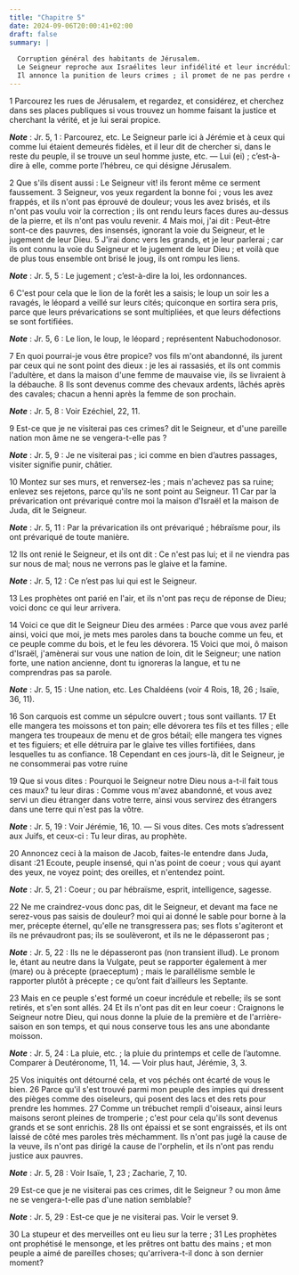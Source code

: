 ```yaml
---
title: "Chapitre 5"
date: 2024-09-06T20:00:41+02:00
draft: false
summary: |
  
  Corruption général des habitants de Jérusalem.
  Le Seigneur reproche aux Israélites leur infidélité et leur incrédulité.
  Il annonce la punition de leurs crimes ; il promet de ne pas perdre entièrement son peuple.
---
```



1 Parcourez les rues de Jérusalem, et regardez, et considérez, et cherchez dans ses places publiques si vous trouvez un homme faisant la justice et cherchant la vérité, et je lui serai propice.

***Note*** :  Jr. 5, 1 : Parcourez, etc. Le Seigneur parle ici à Jérémie et à ceux qui comme lui étaient demeurés fidèles, et il leur dit de chercher si, dans le reste du peuple, il se trouve un seul homme juste, etc. ― Lui (ei) ; c’est-à-dire à elle, comme porte l’hébreu, ce qui désigne Jérusalem.

2 Que s'ils disent aussi : Le Seigneur vit! ils feront même ce serment faussement. 3 Seigneur, vos yeux regardent la bonne foi ; vous les avez frappés, et ils n'ont pas éprouvé de douleur; vous les avez brisés, et ils n'ont pas voulu voir la correction ; ils ont rendu leurs faces dures au-dessus de la pierre, et ils n'ont pas voulu revenir. 4 Mais moi, j'ai dit : Peut-être sont-ce des pauvres, des insensés, ignorant la voie du Seigneur, et le jugement de leur Dieu. 5 J'irai donc vers les grands, et je leur parlerai ; car ils ont connu la voie du Seigneur et le jugement de leur Dieu ; et voilà que de plus tous ensemble ont brisé le joug, ils ont rompu les liens.

***Note*** :  Jr. 5, 5 : Le jugement ; c’est-à-dire la loi, les ordonnances.


6 C'est pour cela que le lion de la forêt les a saisis; le loup un soir les a ravagés, le léopard a veillé sur leurs cités; quiconque en sortira sera pris, parce que leurs prévarications se sont multipliées, et que leurs défections se sont fortifiées.

***Note*** :  Jr. 5, 6 : Le lion, le loup, le léopard ; représentent Nabuchodonosor.

7 En quoi pourrai-je vous être propice? vos fils m'ont abandonné, ils jurent par ceux qui ne sont point des dieux : je les ai rassasiés, et ils ont commis l'adultère, et dans la maison d'une femme de mauvaise vie, ils se livraient à la débauche. 8 Ils sont devenus comme des chevaux ardents, lâchés après des cavales; chacun a henni après la femme de son prochain.

***Note*** :  Jr. 5, 8 : Voir Ezéchiel, 22, 11.

9 Est-ce que je ne visiterai pas ces crimes? dit le Seigneur, et d'une pareille nation mon âme ne se vengera-t-elle pas ?

***Note*** :  Jr. 5, 9 : Je ne visiterai pas ; ici comme en bien d’autres passages, visiter signifie punir, châtier.


10 Montez sur ses murs, et renversez-les ; mais n'achevez pas sa ruine; enlevez ses rejetons, parce qu'ils ne sont point au Seigneur. 11 Car par la prévarication ont prévariqué contre moi la maison d'Israël et la maison de Juda, dit le Seigneur.

***Note*** :  Jr. 5, 11 : Par la prévarication ils ont prévariqué ; hébraïsme pour, ils ont prévariqué de toute manière.

12 Ils ont renié le Seigneur, et ils ont dit : Ce n'est pas lui; et il ne viendra pas sur nous de mal; nous ne verrons pas le glaive et la famine.

***Note*** :  Jr. 5, 12 : Ce n’est pas lui qui est le Seigneur.

13 Les prophètes ont parié en l'air, et ils n'ont pas reçu de réponse de Dieu; voici donc ce qui leur arrivera.


14 Voici ce que dit le Seigneur Dieu des armées : Parce que vous avez parlé ainsi, voici que moi, je mets mes paroles dans ta bouche comme un feu, et ce peuple comme du bois, et le feu les dévorera. 15 Voici que moi, ô maison d'Israël, j'amènerai sur vous une nation de loin, dit le Seigneur; une nation forte, une nation ancienne, dont tu ignoreras la langue, et tu ne comprendras pas sa parole.

***Note*** :  Jr. 5, 15 : Une nation, etc. Les Chaldéens (voir 4 Rois, 18, 26 ; Isaïe, 36, 11).

16 Son carquois est comme un sépulcre ouvert ; tous sont vaillants. 17 Et elle mangera tes moissons et ton pain; elle dévorera tes fils et tes filles ; elle mangera tes troupeaux de menu et de gros bétail; elle mangera tes vignes et tes figuiers; et elle détruira par le glaive tes villes fortifiées, dans lesquelles tu as confiance. 18 Cependant en ces jours-là, dit le Seigneur, je ne consommerai pas votre ruine


19 Que si vous dites : Pourquoi le Seigneur notre Dieu nous a-t-il fait tous ces maux? tu leur diras : Comme vous m'avez abandonné, et vous avez servi un dieu étranger dans votre terre, ainsi vous servirez des étrangers dans une terre qui n'est pas la vôtre.

***Note*** :  Jr. 5, 19 : Voir Jérémie, 16, 10. ― Si vous dites. Ces mots s’adressent aux Juifs, et ceux-ci : Tu leur diras, au prophète.


20 Annoncez ceci à la maison de Jacob, faites-le entendre dans Juda, disant :21 Ecoute, peuple insensé, qui n'as point de coeur ; vous qui ayant des yeux, ne voyez point; des oreilles, et n'entendez point.

***Note*** :  Jr. 5, 21 : Coeur ; ou par hébraïsme, esprit, intelligence, sagesse.

22 Ne me craindrez-vous donc pas, dit le Seigneur, et devant ma face ne serez-vous pas saisis de douleur? moi qui ai donné le sable pour borne à la mer, précepte éternel, qu'elle ne transgressera pas; ses flots s'agiteront et ils ne prévaudront pas; ils se soulèveront, et ils ne le dépasseront pas ;

***Note*** :  Jr. 5, 22 : Ils ne le dépasseront pas (non transient illud). Le pronom le, étant au neutre dans la Vulgate, peut se rapporter également à mer (mare) ou à précepte (praeceptum) ; mais le parallélisme semble le rapporter plutôt à précepte ; ce qu’ont fait d’ailleurs les Septante.

23 Mais en ce peuple s'est formé un coeur incrédule et rebelle; ils se sont retirés, et s'en sont allés. 24 Et ils n'ont pas dit en leur coeur : Craignons le Seigneur notre Dieu, qui nous donne la pluie de la première et de l'arrière-saison en son temps, et qui nous conserve tous les ans une abondante moisson.

***Note*** :  Jr. 5, 24 : La pluie, etc. ; la pluie du printemps et celle de l’automne. Comparer à Deutéronome, 11, 14. ― Voir plus haut, Jérémie, 3, 3.

25 Vos iniquités ont détourné cela, et vos péchés ont écarté de vous le bien. 26 Parce qu'il s'est trouvé parmi mon peuple des impies qui dressent des pièges comme des oiseleurs, qui posent des lacs et des rets pour prendre les hommes. 27 Comme un trébuchet rempli d'oiseaux, ainsi leurs maisons seront pleines de tromperie ; c'est pour cela qu'ils sont devenus grands et se sont enrichis. 28 Ils ont épaissi et se sont engraissés, et ils ont laissé de côté mes paroles très méchamment. Ils n'ont pas jugé la cause de la veuve, ils n'ont pas dirigé la cause de l'orphelin, et ils n'ont pas rendu justice aux pauvres.

***Note*** :  Jr. 5, 28 : Voir Isaïe, 1, 23 ; Zacharie, 7, 10.


29 Est-ce que je ne visiterai pas ces crimes, dit le Seigneur ? ou mon âme ne se vengera-t-elle pas d'une nation semblable?

***Note*** :  Jr. 5, 29 : Est-ce que je ne visiterai pas. Voir le verset 9.

30 La stupeur et des merveilles ont eu lieu sur la terre ; 31 Les prophètes ont prophétisé le mensonge, et les prêtres ont battu des mains ; et mon peuple a aimé de pareilles choses; qu'arrivera-t-il donc à son dernier moment?

